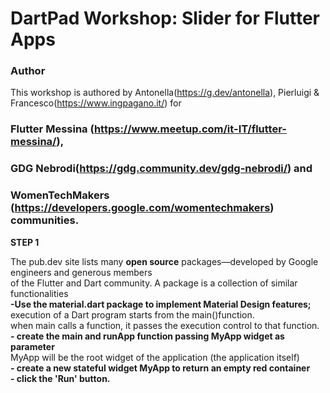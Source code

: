 # DartPad Workshop: Slider for Flutter Apps

### Author

This workshop is authored by Antonella(https://g.dev/antonella), Pierluigi & Francesco(https://www.ingpagano.it/)  for <br> 
### Flutter Messina (https://www.meetup.com/it-IT/flutter-messina/),<br>
### GDG Nebrodi(https://gdg.community.dev/gdg-nebrodi/) and <br>
### WomenTechMakers (https://developers.google.com/womentechmakers) communities.<br>


**STEP 1**<br>

The pub.dev site lists many **open source** packages—developed by Google engineers and generous members<br>
of the Flutter and Dart community. A package is a collection of similar functionalities<br>
**-Use the material.dart package to implement Material Design features;**<br>
execution of a Dart program starts from the main()function.<br>
when main calls a function, it passes the execution control to that function.<br>
**- create the main and runApp function passing MyApp widget as parameter**<br>
MyApp will be the root widget of the application (the application itself)<br>
**- create a new stateful widget MyApp to return an empty red container**<br>
**- click the 'Run' button.**

